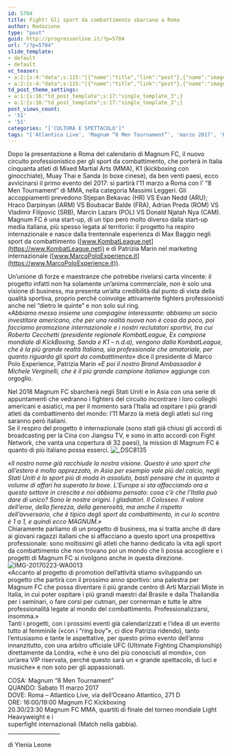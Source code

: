 ```yaml
---
id: 5704
title: Fight! Gli sport da combattimento sbarcano a Roma
author: Redazione
type: "post"
guid: http://progressonline.it/?p=5704
url: "/?p=5704"
slide_template:
- default
- default
vc_teaser:
- a:2:{s:4:"data";s:115:"[{"name":"title","link":"post"},{"name":"image","image":"featured","link":"none"},{"name":"text","mode":"excerpt"}]";s:7:"bgcolor";s:0:"";}
- a:2:{s:4:"data";s:115:"[{"name":"title","link":"post"},{"name":"image","image":"featured","link":"none"},{"name":"text","mode":"excerpt"}]";s:7:"bgcolor";s:0:"";}
td_post_theme_settings:
- a:1:{s:16:"td_post_template";s:17:"single_template_3";}
- a:1:{s:16:"td_post_template";s:17:"single_template_3";}
post_views_count:
- '51'
- '51'
categories: "['CULTURA E SPETTACOLO']"
tags: "['Atlantico Live', 'Magnum “8 Men Tournament”', 'marzo 2017', 'Roma', 'sport', 'sport da combattimento']"
---
```


Dopo la presentazione a Roma del calendario di Magnum FC, il nuovo circuito professionistico per gli sport da combattimento, che porterà in Italia cinquanta atleti di Mixed Martial Arts (MMA), K1 (kickboxing con ginocchiate), Muay Thai e Sanda (o boxe cinese), da ben venti paesi, ecco avvicinarsi il primo evento del 2017: si partirà l’11 marzo a Roma con l’ “8 Men Tournament” di MMA, nella categoria Massimi Leggeri. Gli accoppiamenti prevedono Stjepan Bekavac (HR) VS Evan Nedd (ARU); Hraco Darpinyan (ARM) VS Boubacar Balde (FRA), Adrian Preda (ROM) VS Vladimir Filipovic (SRB), Marcin Lazars (POL) VS Donald Njatah Nya (CAM).  
Magnum FC è una start-up, di un tipo però molto diverso dalla start-up media italiana, più spesso legata al territorio: il progetto ha respiro internazionale e nasce dalla trentennale esperienza di Max Baggio negli sport da combattimento ([www.KombatLeague.net](https://www.KombatLeague.net)) e di Patrizia Marin nel marketing internazionale ([www.MarcoPoloExperience.it](https://www.MarcoPoloExperience.it)).

Un’unione di forze e maestranze che potrebbe rivelarsi carta vincente: il progetto infatti non ha solamente un’anima commerciale, non è solo una visione di business, ma presenta un’alta credibilità dal punto di vista della qualità sportiva, proprio perché coinvolge attivamente fighters professionisti anche nel “dietro le quinte” e non solo sul ring.  
*«Abbiamo messo insieme una compagine interessante: abbiamo un socio investitore americano, che per una realtà nuova non è cosa da poco, poi facciamo promozione internazionale e i nostri reclutatori sportivi, tra cui Roberto Cecchetti (presidente regionale KombatLeague, Ex campione mondiale di KickBoxing, Sanda e K1 – n.d.a), vengono dalla KombatLeague, che è la più grande realtà Italiana, sia professionale che amatoriale, per quanto riguarda gli sport da combattimento»* dice il presidente di Marco Polo Experience, Patrizia Marin *«E poi il nostro Brand Ambassador è Michele Verginelli, che è il più grande campione italiano»* aggiunge con orgoglio.

Nel 2018 Magnum FC sbarcherà negli Stati Uniti e in Asia con una serie di appuntamenti che vedranno i fighters del circuito incontrare i loro colleghi americani e asiatici, ma per il momento sarà l’Italia ad ospitare i più grandi atleti da combattimento del mondo: l’11 Marzo la metà degli atleti sul ring saranno però italiani.  
Se il respiro del progetto è internazionale (sono stati già chiusi gli accordi di broadcasting per la Cina con Jiangsu TV, e sono in atto accordi con Fight Network, che vanta una copertura di 32 paesi), la mission di Magnum FC è quanto di più italiano possa esserci. ![_DSC8135](https://progressonline.it/wp-content/uploads/2017/03/DSC8135-300x200.jpg)

*«Il nostro nome già racchiude la nostra visione. Questo è uno sport che all’estero è molto apprezzato, in Asia per esempio vale più del calcio, negli Stati Uniti è lo sport più di moda in assoluto, basti pensare che in quanto a volume di affari ha superato la boxe. L’Europa si sta affacciando ora a questo settore in crescita e noi abbiamo pensato: cosa c’è che l’Italia può dare di unico? Sono le nostre origini. I gladiatori. Il Colosseo. Il valore dell’eroe, della fierezza, della generosità, ma anche il rispetto dell’avversario, che è tipico degli sport da combattimento, in cui lo scontro è 1 a 1, e quindi ecco MAGNUM.»*  
Chiaramente parliamo di un progetto di business, ma si tratta anche di dare ai giovani ragazzi italiani che si affacciano a questo sport una prospettiva professionale: sono moltissimi gli atleti che hanno dedicato la vita agli sport da combattimento che non trovano poi un mondo che li possa accogliere e i progetti di Magnum FC si rivolgono anche in questa direzione. ![IMG-20170223-WA0013](https://progressonline.it/wp-content/uploads/2017/03/IMG-20170223-WA0013-213x300.jpg)  
«Accanto al progetto di promotion dell’attività stiamo sviluppando un progetto che partirà con il prossimo anno sportivo: una palestra per Magnum FC che possa diventare il più grande centro di Arti Marziali Miste in Italia, in cui poter ospitare i più grandi maestri dal Brasile e dalla Thailandia per i seminari, o fare corsi per cutman, per cornerman e tutte le altre professionalità legate al mondo del combattimento. Professionalizzarsi, insomma.»  
Tanti i progetti, con i prossimi eventi già calendarizzati e l’idea di un evento tutto al femminile («con i “ring boy”», ci dice Patrizia ridendo), tanto l’entusiasmo e tante le aspettative, per questo primo evento dell’anno innanzitutto, con una arbitro ufficiale UFC (Ultimate Fighting Championship) direttamente da Londra, «che è uno dei più conosciuti al mondo», con un’area VIP riservata, perché questo sarà un « grande spettacolo, di luci e musiche» e non solo per gli appassionati.

COSA: Magnum “8 Men Tournament”  
QUANDO: Sabato 11 marzo 2017  
DOVE: Roma – Atlantico Live, via dell’Oceano Atlantico, 271 D  
ORE: 16:00/19:00 Magnum FC Kickboxing  
20.30/23:30 Magnum FC MMA, quartiti di finale del torneo mondiale Light Heavyweight e i  
superfight internazionali (Match nella gabbia).  
\_\_\_\_\_\_\_\_\_\_\_\_\_\_\_\_\_\_\_

di Ylenia Leone